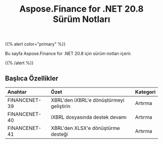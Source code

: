 ﻿---
title: Aspose.Finance for .NET 20.8 Sürüm Notları
type: docs
weight: 70
url: /tr/net/aspose-finance-for-net-20-8-release-notes/
---
{{% alert color="primary" %}}

Bu sayfa Aspose.Finance for .NET 20.8 için sürüm notları içerir.

{{% /alert %}}

## Başlıca Özellikler

|**Anahtar**|**Özet**|**Kategori**|
|:- |:- |:- |
|FINANCENET-39|XBRL'den iXBRL'e dönüştürmeyi geliştirin|Artırma|
|FINANCENET-40|iXBRL dosyasında destek devamı|Artırma|
|FINANCENET-41|XBRL'den XLSX'e dönüştürme desteği|Artırma|
